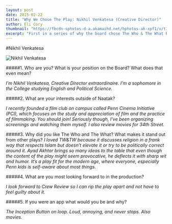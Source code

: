 ```yaml
---
layout: post
date: 2015-02-22
title: "Why We Chose The Play: Nikhil Venkatesa (Creative Director)"
author: Eli Cory
thumbnail: "https://fbcdn-sphotos-d-a.akamaihd.net/hphotos-ak-xpf1/v/t1.0-9/10411127_10152829559586558_841203743946052491_n.jpg?oh=b4c989af6bbc0165aaa377b46ac91720&oe=5585E1BD&__gda__=1431025282_6d3b13d3a888348a80d2776a51fb7bac"
excerpt: "First in a series of why the board chose The Who & The What by Ayad Akhtar."
---
```


#Nikhil Venkatesa


![Nikhil Venkatesa](https://fbcdn-sphotos-d-a.akamaihd.net/hphotos-ak-xpf1/v/t1.0-9/10411127_10152829559586558_841203743946052491_n.jpg?oh=b4c989af6bbc0165aaa377b46ac91720&oe=5585E1BD&__gda__=1431025282_6d3b13d3a888348a80d2776a51fb7bac)

#####1. Who are you? What is your position on the Board? What does that even mean?

*I’m Nikhil Venkatesa, Creative Director extraordinaire. I’m a sophomore in the College studying English and Political Science.*



#####2. What are your interests outside of Naatak?

*I recently founded a film club on campus called Penn Cinema Initiative (PCI), which focuses on the study and appreciation of film and the practice of filmmaking. You should join! Seriously though, I’ve been organizing screenings and watching them myself. I also review movies for 34th Street.*



#####3. Why did you like The Who and The What? What makes it stand out from other plays?
*I loved TW&TW because it discusses religion in a frank way that respects Islam but doesn’t elevate it or try to be politically correct around it. Ayad Akhtar brings so many ideas to the table that even though the content of the play might seem provocative, he deflects it with sharp wit and humor. It’s a play fit for the modern age, where everyone, especially Penn kids is self-aware about most things.*



#####4. What are you most looking forward to in the production?

*I look forward to Crew Review so I can rip the play apart and not have to feel guilty about it.*



#####5. If you were an app what would you be and why?

*The Inception Button on loop. Loud, annoying, and never stops. Also movies.*